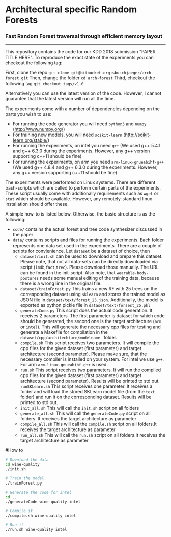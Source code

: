 # Architectural specific Random Forests
### Fast Random Forest traversal through efficient memory layout 

---

This repository contains the code for our KDD 2018 submission "PAPER TITLE HERE". To reproduce the exact state of the experiments you can checkout the following tag:

First, clone the repo ``git clone git@bitbucket.org:sbuschjaeger/arch-forest.git``
Then, change the folder ``cd arch-forest``
Third, checkout the following tag ``git checkout tags/v1.0``

Alternatively you can use the latest version of the code. However, I cannot guarantee that the latest version will run all the time. 

The experiments come with a number of dependencies depending on the parts you wish to use:

* For running the code generator you will need ``python3`` and ``numpy`` (http://www.numpy.org/)
* For training new models, you will need ``scikit-learn`` (http://scikit-learn.org/stable/)
* For running the experiments, on intel you need ``g++`` (We used g++ 5.4.1 and g++ 6.3.0 during the experiments. However, any g++ version supporting c++11 should be fine)
* For running the experiments, on arm you need ``arm-linux-gnueabihf-g++``  (We used g++ 4.8.4 and g++ 6.3.0 during the experiments. However, any g++ version supporting c++11 should be fine)  

The experiments were performed on Linux systems. There are different bash-scripts which are called to perform certain parts of the experiments. These script usually come with additionally requirements such as ``wget`` or ``stat`` which should be available. However, any remotely-standard linux installation should offer these.

A simple how-to is listed below. Otherwise, the basic structure is as the following:

* ``code/`` contains the actual forest and tree code synthesizer discussed in the paper  
* ``data/`` contains scripts and files for running the experiments. Each folder represents one data set used in the experiments. There are a couple of scripts for convienience. Let ``dataset`` be a dataset of choice, then
    * ``dataset/init.sh`` can be used to download and prepare this dataset. Please note, that not all data-sets can be directly downloaded via script (``imdb``,``fact``,``trec``). Please download those manually. The URL can be found in the init-script. Also note, that ``wearable-body-postures`` needs some manual editing of the training data, because there is a wrong line in the original file.
    * ``dataset/trainForest.py`` This trains a new RF with 25 trees on the corresponding dataset using ``sklearn`` and stores the trained model as JSON file in ``dataset/text/forest_25.json``. Additionally, the model is exported as python pickle file in ``dataset/text/forsest_25.pkl``
    * ``generateCode.py`` This script does the actual code generation. It receives 2 parameters. The first parameter is dataset for which code should be generated, the second one is the target architecture (``arm`` or ``intel``). This will generate the necessary  cpp files for testing and generate a Makefile for compilation in the ``dataset/cpp/architechture/modelname `` folder. 
    * ``compile.sh`` This script receives two parameters. It will compile the cpp files for the given dataset (first parameter) and target architecture (second parameter). Please make sure, that the necessary compiler is installed on your system. For intel we use ``g++``. For arm ``arm-linux-gnueabihf-g++`` is used. 
    * ``run.sh`` This script receives two parameters. It will run the compiled cpp files for the given dataset (first parameter) and target architecture (second parameter). Results will be printed to std out. 
      ``runSKLearn.sh`` This script receives one parameter. It receives a folder and  will load the stored SKLearn model file (from the ``text`` folder) and run it on the corresponding dataset. Results will be printed to std out.
    * ``init_all.sh`` This will call the ``init.sh`` script on all folders
    * ``generate_all.sh`` This will call the ``generateCode.py`` script on all folders. It receives the target architecture as parameter
    * ``compile_all.sh`` This will call the ``compile.sh`` script on all folders.It receives the target architecture as parameter
    * ``run_all.sh`` This will call the ``run.sh`` script on all folders.It receives the target architecture as parameter


#How to

```bash
# Download the data
cd wine-quality
./init.sh

# Train the model
./trainForest.py

# Generate the code for intel
cd ..
./generateCode wine-quality intel

# Compile it
./compile.sh wine-quality intel

# Run it
./run.sh wine-quality intel
```